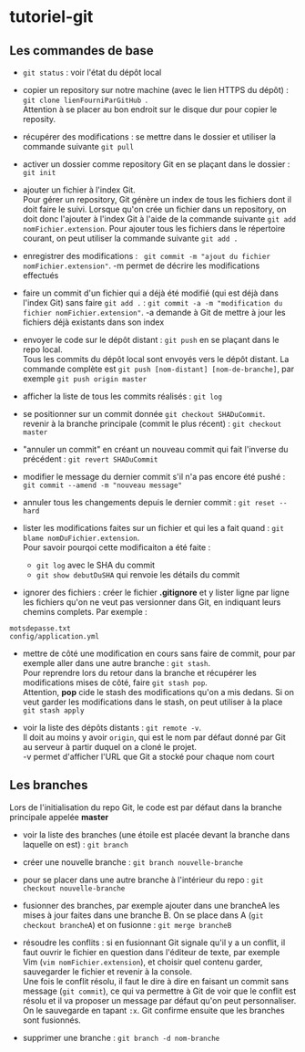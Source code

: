# tutoriel-git

## Les commandes de base

* `git status` : voir l'état du dépôt local

* copier un repository sur notre machine (avec le lien HTTPS du dépôt) : `git clone lienFourniParGitHub `.  
Attention à se placer au bon endroit sur le disque dur pour copier le reposity.

* récupérer des modifications : se mettre dans le dossier et utiliser la commande suivante `git pull`

* activer un dossier comme repository Git en se plaçant dans le dossier : `git init`

* ajouter un fichier à l'index Git.  
Pour gérer un repository, Git génère un index de tous les fichiers dont il doit faire le suivi. 
Lorsque qu'on crée un fichier dans un repository, on doit donc l'ajouter à l'index Git à l'aide de la commande suivante 
`git add nomFichier.extension`. 
Pour ajouter tous les fichiers dans le répertoire courant, on peut utiliser la commande suivante `git add .`

* enregistrer des modifications : ` git commit -m "ajout du fichier nomFichier.extension"`. 
-m permet de décrire les modifications effectués

* faire un commit d'un fichier qui a déjà été modifié (qui est déjà dans l'index Git) sans faire `git add .` : 
`git commit -a -m "modification du fichier nomFichier.extension"`. 
-a demande à Git de mettre à jour les fichiers déjà existants dans son index

* envoyer le code sur le dépôt distant : `git push` en se plaçant dans le repo local.  
Tous les commits du dépôt local sont envoyés vers le dépôt distant.
La commande complète est `git push [nom-distant] [nom-de-branche]`, par exemple `git push origin master`

* afficher la liste de tous les commits réalisés : `git log`

* se positionner sur un commit donnée `git checkout SHADuCommit`.  
revenir à la branche principale (commit le plus récent) : `git checkout master`

* "annuler un commit" en créant un nouveau commit qui fait l'inverse du précédent : `git revert SHADuCommit`

* modifier le message du dernier commit s'il n'a pas encore été pushé : `git commit --amend -m "nouveau message"`

* annuler tous les changements depuis le dernier commit : `git reset --hard`

* lister les modifications faites sur un fichier et qui les a fait quand : `git blame nomDuFichier.extension`.  
Pour savoir pourqoi cette modificaiton a été faite :
  * `git log` avec le SHA du commit
  * `git show debutDuSHA` qui renvoie les détails du commit

* ignorer des fichiers : créer le fichier **.gitignore** et y lister ligne par ligne
les fichiers qu'on ne veut pas versionner dans Git, en indiquant leurs chemins complets. Par exemple :
```
motsdepasse.txt
config/application.yml
```

* mettre de côté une modification en cours sans faire de commit, pour par exemple aller dans une autre branche : `git stash`.  
Pour reprendre lors du retour dans la branche et récupérer les modifications mises de côté, faire `git stash pop`.  
Attention, **pop** cide le stash des modifications qu'on a mis dedans. Si on veut garder les modifications dans le stash,
on peut utiliser à la place `git stash apply`

* voir la liste des dépôts distants : `git remote -v`.  
Il doit au moins y avoir `origin`, qui est le nom par défaut donné par Git au serveur
à partir duquel on a cloné le projet.  
-v permet d'afficher l'URL que Git a stocké pour chaque nom court


## Les branches

Lors de l'initialisation du repo Git, le code est par défaut dans la branche principale appelée **master**

* voir la liste des branches (une étoile est placée devant la branche dans laquelle on est) : `git branch`

* créer une nouvelle branche : `git branch nouvelle-branche`

* pour se placer dans une autre branche à l'intérieur du repo : `git checkout nouvelle-branche`

* fusionner des branches, par exemple ajouter dans une brancheA les mises à jour faites dans une branche B.
On se place dans A (`git checkout brancheA`) et on fusionne : `git merge brancheB`

* résoudre les conflits : si en fusionnant Git signale qu'il y a un conflit,
il faut ouvrir le fichier en question dans l'éditeur de texte, par exemple Vim (`vim nomFichier.extension`),
et choisir quel contenu garder, sauvegarder le fichier et revenir à la console.  
Une fois le conflit résolu, il faut le dire à dire en faisant un commit sans message (`git commit`), ce qui va permettre à Git
de voir que le conflit est résolu et il va proposer un message par défaut qu'on peut personnaliser. On le sauvegarde en tapant `:x`.
Git confirme ensuite que les branches sont fusionnés.

* supprimer une branche : `git branch -d nom-branche`


